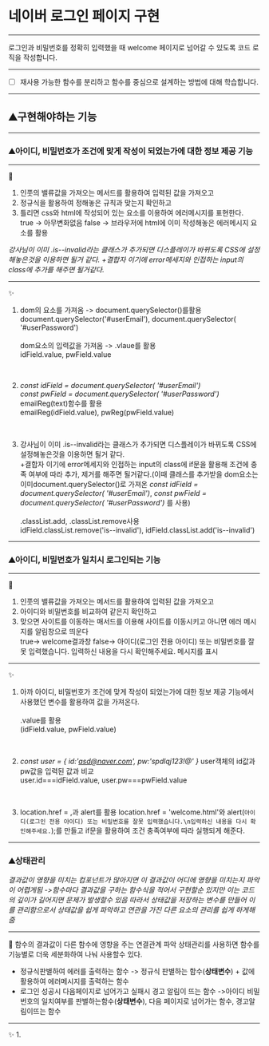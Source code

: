 # 네이버 로그인 페이지 구현

---

로그인과 비밀번호를 정확히 입력했을 때 welcome 페이지로 넘어갈 수 있도록 코드 로직을 작성합니다.


---

- [ ] 재사용 가능한 함수를 분리하고 함수를 중심으로 설계하는 방법에 대해 학습합니다.

---

## ⛰️구현해야하는 기능

---

### ⛰️아이디, 비밀번호가 조건에 맞게 작성이 되었는가에 대한 정보 제공 기능

---

🚩
1. 인풋의 밸류값을 가져오는 메서드를 활용하여 입력된 값을 가져오고 
2. 정규식을 활용하여 정해놓은 규칙과 맞는지 확인하고 
3. 틀리면 css와 html에 작성되어 있는 요소를 이용하여 에러메시지를 표현한다.<br/>
true -> 아무변화없음
false -> 브라우저에 html에 이미 작성해놓은 에러메시지 요소를 활용

_강사님이 이미 .is--invalid라는 클래스가 추가되면 디스플레이가 바뀌도록 CSS에 설정해놓은것을 이용하면 될거 같다._
_+결합자 이기에 error메세지와 인접하는 input의 class에 추가를 해주면 될거같다._

---

✨
1. dom의 요소를 가져옴 -> document.querySelector()를활용<br/>document.querySelector('#userEmail'), document.querySelector( '#userPassword')<br/><br/>dom요소의 입력값을 가져옴 -> .vlaue를 활용<br/>idField.value, pwField.value

<br/>

2. _const idField = document.querySelector( '#userEmail')_<br/>_const pwField = document.querySelector( '#userPassword')_
<br/>emailReg(text)함수를 활용<br/>emailReg(idField.value), pwReg(pwField.value)

<br/>

3. 강사님이 이미 .is--invalid라는 클래스가 추가되면 디스플레이가 바뀌도록 CSS에 설정해놓은것을 이용하면 될거 같다.<br/>+결합자 이기에 error메세지와 인접하는 input의 class에 if문을 활용해 조건에 충족 여부에 따라 추가, 제거를 해주면 될거같다.(이때 클래스를 추가받을 dom요소는 이미document.querySelector()로 가져온  _const idField = document.querySelector( '#userEmail')_,  _const pwField = document.querySelector( '#userPassword')_ 를 사용)<br/><br/> .classList.add, .classList.remove사용<br/>idField.classList.remove('is--invalid'), idField.classList.add('is--invalid')




---

### ⛰️아이디, 비밀번호가 일치시 로그인되는 기능

---

🚩
1. 인풋의 밸류값을 가져오는 메서드를 활용하여 입력된 값을 가져오고 
2. 아이디와 비밀번호를 비교하여 같은지 확인하고
3. 맞으면 사이트를 이동하는 매서드를 이용해 사이트를 이동시키고 아니면 에러 메시지를 알림창으로 띄운다<br/>
    true-> welcome결과창
    false->  아이디(로그인 전용 아이디) 또는 비밀번호를 잘못 입력했습니다.
    입력하신 내용을 다시 확인해주세요. 메시지를 표시

---

✨
1. 아까 아이디, 비밀번호가 조건에 맞게 작성이 되었는가에 대한 정보 제공 기능에서 사용했던 변수를 활용하여 값을 가져온다.<br/><br/> .value를 활용<br/> (idField.value, pwField.value)

<br/>

2. _const user = { id:'asd@naver.com', pw:'spdlqj123!@' }_
user객체의 id값과 pw값을 입력된 값과 비교<br/>user.id===idField.value, user.pw===pwField.value

<br/>

3. location.href = ,과 alert를 활용 
location.href = 'welcome.html'와 alert(`아이디(로그인 전용 아이디) 또는 비밀번호를 잘못 입력했습니다.\n입력하신 내용을 다시 확인해주세요.`);를 만들고 if문을 활용하여 조건 충족여부에 따라 실행되게 해준다.
---

### ⛰️상태관리
_결과값이 영향을 미치는 컴포넌트가 많아지면 이 결과값이 어디에 영향을 미치는지 파악이 어렵게됨 ->함수마다 결과값을 구하는 함수식을 적어서 구현할순 있지만 이는 코드의 깊이가 길어지면 문제가 발생할수 있음 따라서 상태값을 저장하는 변수를 만들어 이를 관리함으로서 상태값을 쉽게 파악하고 연관을 가진 다른 요소의 관리를 쉽게 하게해줌_ 

---

🚩
함수의 결과값이 다른 함수에 영향을 주는 연결관계 파악
상태관리를 사용하면 함수를 기능별로 더욱 세분화하여 나눠 사용할수 있다.
* 정규식판별하여 에러를 출력하는 함수 -> 정규식 판별하는 함수(**상태변수**) + 값에 활용하여 에러메시지를 출력하는 함수
* 로그인 성공시 다음페이지로 넘어가고 실패시 경고 알림이 뜨는 함수 ->아이디 비밀번호의 일치여부를 판별하는함수(**상태변수**), 다음 페이지로 넘어가는 함수, 경고알림이뜨는 함수

---

✨
1. 

